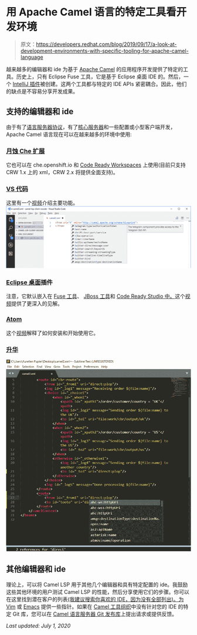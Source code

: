 # 用 Apache Camel 语言的特定工具看开发环境

> 原文：<https://developers.redhat.com/blog/2019/09/17/a-look-at-development-environments-with-specific-tooling-for-apache-camel-language>

越来越多的编辑器和 ide 为基于 [Apache Camel](https://camel.apache.org/) 的应用程序开发提供了特定的工具。历史上，只有 Eclipse Fuse 工具，它是基于 Eclipse 桌面 IDE 的。然后，一个 [IntelliJ 插件](https://plugins.jetbrains.com/plugin/9371-apache-camel-idea-plugin)被创建。这两个工具都与特定的 IDE APIs 紧密耦合。因此，他们的缺点是不容易分享开发成果。

## 支持的编辑器和 ide

由于有了[语言服务器协议](https://microsoft.github.io/language-server-protocol/)，有了[核心服务器](https://github.com/camel-tooling/camel-language-server)和一些配置或小型客户端开发，Apache Camel 语言现在可以在越来越多的环境中使用:

### [月蚀 Che 扩展](https://github.com/camel-tooling/camel-lsp-client-che)

它也可以在 che.openshift.io 和 [Code Ready Workspaces](https://developers.redhat.com/products/codeready-workspaces/overview) 上使用(目前只支持 CRW 1.x 上的 xml，CRW 2.x 将提供全面支持)。


### [VS 代码](https://marketplace.visualstudio.com/items?itemName=redhat.vscode-apache-camel)

这里有一个[视频](https://www.youtube.com/watch?v=-gkO4hLM5Yc&list=PLU-T8l-XOWONfIGaEp53PJht-RQce0JFa&index=3)介绍主要功能。![completion Camel XML](img/9cd64e532f91495794ebc6089648c913.png)

### [Eclipse 桌面](https://marketplace.eclipse.org/content/language-support-apache-camel)插件

注意，它默认嵌入在 [Fuse 工具](https://tools.jboss.org/features/fusetools.html)、 [JBoss 工具](https://tools.jboss.org/)和 [Code Ready Studio 中。](https://developers.redhat.com/products/codeready-studio/overview)这个[视频](https://www.youtube.com/watch?v=cf6Z-sR05gA&list=PLU-T8l-XOWOPh0z14IXs0Oa3OJpwSLHqr&index=6&t=0s)提供了更深入的见解。


### [Atom](https://atom.io/packages/camel-lsp-client-atom)

这个[视频](https://www.youtube.com/watch?v=alR85m-p0oY&list=PLU-T8l-XOWONfIGaEp53PJht-RQce0JFa&index=5&t=0s)解释了如何安装和开始使用它。


### [升华](https://github.com/camel-tooling/camel-lsp-client-sublime)

![Camel XML completion Sublime Text](img/d9ea1a976c6129959e203c046e7e41dc.png)

## 其他编辑器和 ide

理论上，可以将 Camel LSP 用于其他几个编辑器和具有特定配置的 ide。我鼓励这些其他环境的用户测试 Camel LSP 的性能，然后分享使用它们的步骤。你可以在这里找到潜在客户的列表[(我建议搜索你喜欢的 IDE，因为没有全部列出)。为](https://langserver.org/#implementations-client) [Vim](https://github.com/camel-tooling/camel-lsp-client-spacevim/issues/1) 或 [Emacs](https://github.com/camel-tooling/camel-lsp-client-emacs/issues) 提供一些指针。如果在 [Camel 工具组织](https://github.com/camel-tooling)中没有针对您的 IDE 的特定 Git 库，您可以在 [Camel 语言服务器 Git 发布库](https://github.com/camel-tooling/camel-language-server)上提出请求或提供反馈。

*Last updated: July 1, 2020*